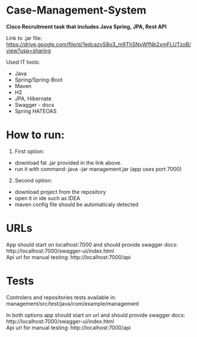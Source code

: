 # Case-Management-System
**Cisco Recruitment task that includes Java Spring, JPA, Rest API**

Link to .jar file: https://drive.google.com/file/d/1edcazvS8o3_m9ThSNxWfNb2xmFLUTzoB/view?usp=sharing

Used IT tools:
- Java
- Spring/Spring-Boot
- Maven
- H2
- JPA, Hibernate
- Swagger - docs
- Spring HATEOAS

# How to run:
1. First option:
  - download fat .jar provided in the link above. 
  - run it with command: java -jar management.jar (app uses port 7000)
  
2. Second option:
  - download project from the repository
  - open it in ide such as IDEA
  - maven config file should be automaticaly detected

# URLs

App should start on localhost:7000 and should provide swagger docs: http://localhost:7000/swagger-ui/index.html
<br/>Api url for manual testing: http://localhost:7000/api

# Tests
Controlers and repositories tests available in: management/src/test/java/com/example/management

In both options app should start on url and should provide swagger docs: http://localhost:7000/swagger-ui/index.html
<br/>Api url for manual testing: http://localhost:7000/api
